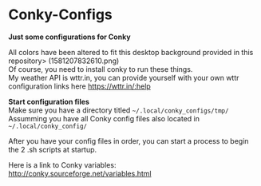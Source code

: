 # Conky-Configs
**Just some configurations for Conky**


All colors have been altered to fit this desktop background provided in this repository> (1581207832610.png)  
Of course, you need to install conky to run these things.  
My weather API is wttr.in, you can provide yourself with your own wttr configuration links here https://wttr.in/:help  

**Start configuration files**  
Make sure you have a directory titled `~/.local/conky_configs/tmp/`  
Assumming you have all Conky config files also located in `~/.local/conky_config/`

After you have your config files in order, you can start a process to begin the 2 .sh scripts at startup. 

Here is a link to Conky variables: http://conky.sourceforge.net/variables.html
